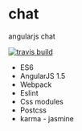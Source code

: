 # chat
angularjs chat

[![travis build](https://img.shields.io/travis/nlarche/chat.svg)](https://travis-ci.org/nlarche/chat)


* ES6
* AngularJS 1.5
* Webpack
* Eslint
* Css modules
* Postcss
* karma - jasmine
